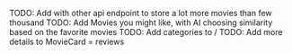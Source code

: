 TODO: Add with other api endpoint to store a lot more movies than few thousand
TODO: Add Movies you might like, with AI choosing similarity based on the favorite movies
TODO: Add categories to /
TODO: Add more details to MovieCard = reviews
